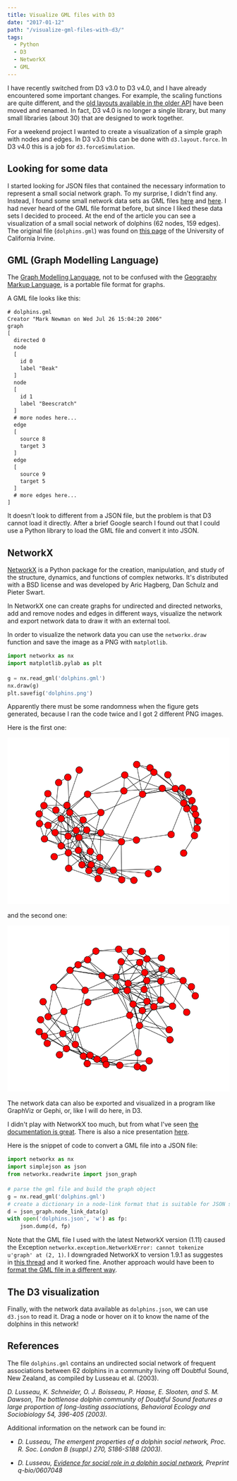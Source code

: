 ```yaml
---
title: Visualize GML files with D3
date: "2017-01-12"
path: "/visualize-gml-files-with-d3/"
tags:
  - Python
  - D3
  - NetworkX
  - GML
---
```


I have recently switched from D3 v3.0 to D3 v4.0, and I have already encountered some important changes. For example, the scaling functions are quite different, and the [old layouts available in the older API](https://github.com/d3/d3-3.x-api-reference/blob/master/Layouts.md) have been moved and renamed. In fact, D3 v4.0 is no longer a single library, but many small libraries (about 30) that are designed to work together.

For a weekend project I wanted to create a visualization of a simple graph with nodes and edges. In D3 v3.0 this can be done with `d3.layout.force`. In D3 v4.0 this is a job for `d3.forceSimulation`.


## Looking for some data
I started looking for JSON files that contained the necessary information to represent a small social network graph. To my surprise, I didn't find any. Instead, I found some small network data sets as GML files [here](https://networkdata.ics.uci.edu/index.php) and [here](http://www-personal.umich.edu/~mejn/netdata/). I had never heard of the GML file format before, but since I liked these data sets I decided to proceed. At the end of the article you can see a visualization of a small social network of dolphins (62 nodes, 159 edges). The original file (`dolphins.gml`) was found on [this page](https://networkdata.ics.uci.edu/data.php?id=6) of the University of California Irvine.


## GML (Graph Modelling Language)
The [Graph Modelling Language](https://networkx.github.io/documentation/networkx-1.10/reference/readwrite.gml.html), not to be confused with the [Geography Markup Language](https://en.wikipedia.org/wiki/Geography_Markup_Language), is a portable file format for graphs.

A GML file looks like this:

```shell
# dolphins.gml
Creator "Mark Newman on Wed Jul 26 15:04:20 2006"
graph
[
  directed 0
  node
  [
    id 0
    label "Beak"
  ]
  node
  [
    id 1
    label "Beescratch"
  ]
  # more nodes here...
  edge
  [
    source 8
    target 3
  ]
  edge
  [
    source 9
    target 5
  ]
  # more edges here...
]
```

It doesn't look to different from a JSON file, but the problem is that D3 cannot load it directly. After a brief Google search I found out that I could use a Python library to load the GML file and convert it into JSON.


## NetworkX
[NetworkX](http://networkx.readthedocs.io/en/networkx-1.11/index.html) is a Python package for the creation, manipulation, and study of the structure, dynamics, and functions of complex networks. It's distributed with a BSD license and was developed by Aric Hagberg, Dan Schulz and Pieter Swart.

In NetworkX one can create graphs for undirected and directed networks, add and remove nodes and edges in different ways, visualize the network and export network data to draw it with an external tool.

In order to visualize the network data you can use the `networkx.draw` function and save the image as a PNG with `matplotlib`.

```python
import networkx as nx
import matplotlib.pylab as plt

g = nx.read_gml('dolphins.gml')
nx.draw(g)
plt.savefig('dolphins.png')
```

Apparently there must be some randomness when the figure gets generated, because I ran the code twice and I got 2 different PNG images.

Here is the first one:

![The figure generated when dolphins.gml is drawn, the first time](./dolphins_1.png "The figure generated when dolphins.gml is drawn, the first time")

and the second one:

![The figure generated when dolphins.gml is drawn, the second time](./dolphins_2.png "The figure generated when dolphins.gml is drawn, the second time")

The network data can also be exported and visualized in a program like GraphViz or Gephi, or, like I will do here, in D3.

I didn't play with NetworkX too much, but from what I've seen [the documentation is great](http://networkx.readthedocs.io/en/networkx-1.11/tutorial/). There is also a nice presentation [here](https://www.cl.cam.ac.uk/~cm542/teaching/2010/stna-pdfs/stna-lecture8.pdf).

Here is the snippet of code to convert a GML file into a JSON file:

```python
import networkx as nx
import simplejson as json
from networkx.readwrite import json_graph

# parse the gml file and build the graph object
g = nx.read_gml('dolphins.gml')
# create a dictionary in a node-link format that is suitable for JSON serialization
d = json_graph.node_link_data(g)
with open('dolphins.json', 'w') as fp:
    json.dump(d, fp)
```

Note that the GML file I used with the latest NetworkX version (1.11) caused the Exception `networkx.exception.NetworkXError: cannot tokenize u'graph' at (2, 1)`. I downgraded NetworkX to version 1.9.1 as suggestes in [this thread](https://www.bountysource.com/issues/27097685-problem-reading-gml-file) and it worked fine. Another approach would have been to [format the GML file in a different way](http://stackoverflow.com/questions/32895291/unexpected-error-reading-gml-graph/37819717#37819717).


## The D3 visualization
Finally, with the network data available as `dolphins.json`, we can use `d3.json` to read it. Drag a node or hover on it to know the name of the dolphins in this network!

<figure class="dolphins-graph"></figure>


## References
The file `dolphins.gml` contains an undirected social network of frequent associations between 62 dolphins in a community living off Doubtful Sound,
New Zealand, as compiled by Lusseau et al. (2003).

*D. Lusseau, K. Schneider, O. J. Boisseau, P. Haase, E. Slooten, and S. M. Dawson, The bottlenose dolphin community of Doubtful Sound features a large proportion of long-lasting associations, Behavioral Ecology and Sociobiology 54, 396-405 (2003).*

Additional information on the network can be found in:

- *D. Lusseau, The emergent properties of a dolphin social network, Proc. R. Soc. London B (suppl.) 270, S186-S188 (2003).*

- *D. Lusseau, [Evidence for social role in a dolphin social network](http://arxiv.org/abs/q-bio.PE/0607048), Preprint q-bio/0607048*
